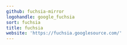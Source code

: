 ```yaml
---
github: fuchsia-mirror
logohandle: google_fuchsia
sort: fuchsia
title: fuchsia
website: 'https://fuchsia.googlesource.com/'
---
```

